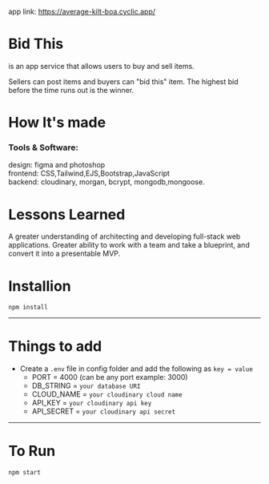 app link: https://average-kilt-boa.cyclic.app/

<h1>Bid This</h1>
is an app service that allows users to buy and sell items.

Sellers can post items and buyers can "bid this" item. 
The highest bid before the time runs out is the winner.

<h1>How It's made</h1>
<h3>Tools & Software:</h3>

<section>design: figma and photoshop </section>
<section>frontend: CSS,Tailwind,EJS,Bootstrap,JavaScript</section>
<section>backend: cloudinary, morgan, bcrypt, mongodb,mongoose.</section>

<h1>Lessons Learned</h1>
<section>A greater understanding of architecting and developing full-stack web applications. Greater ability to work with a team and take a blueprint, and convert it into a presentable MVP.</section>


# Installion

`npm install`

---

# Things to add

- Create a `.env` file in config folder and add the following as `key = value`
  - PORT = 4000 (can be any port example: 3000)
  - DB_STRING = `your database URI`
  - CLOUD_NAME = `your cloudinary cloud name`
  - API_KEY = `your cloudinary api key`
  - API_SECRET = `your cloudinary api secret`

---

# To Run

`npm start`

